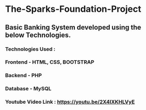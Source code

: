 # The-Sparks-Foundation-Project
## Basic Banking System developed using the below Technologies.
### Technologies Used :
### Frontend - HTML, CSS, BOOTSTRAP
### Backend - PHP
### Database - MySQL
### Youtube Video Link : https://youtu.be/2X4IXKHLVyE
